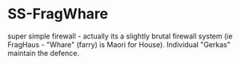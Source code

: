 # SS-FragWhare
super simple firewall - actually its a slightly brutal firewall system (ie FragHaus - "Whare" (farry) is Maori for House). Individual "Gerkas" maintain the defence.
